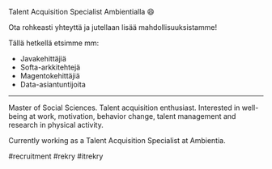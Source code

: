 Talent Acquisition Specialist Ambientialla :smile:

Ota rohkeasti yhteyttä ja jutellaan lisää mahdollisuuksistamme!

Tällä hetkellä etsimme mm:

- Javakehittäjiä
- Softa-arkkitehtejä
- Magentokehittäjiä
- Data-asiantuntijoita


------------



Master of Social Sciences. Talent acquisition enthusiast. Interested in well-being at work, motivation, behavior change, talent management and research in physical activity. 

Currently working as a Talent Acquisition Specialist at Ambientia. 

 #recruitment #rekry #itrekry

<!--
**anniamb/anniamb** is a ✨ _special_ ✨ repository because its `README.md` (this file) appears on your GitHub profile.

Here are some ideas to get you started:

- 🔭 I’m currently working on ...
- 🌱 I’m currently learning ...
- 👯 I’m looking to collaborate on ...
- 🤔 I’m looking for help with ...
- 💬 Ask me about ...
- 📫 How to reach me: ...
- 😄 Pronouns: ...
- ⚡ Fun fact: ...
-->
